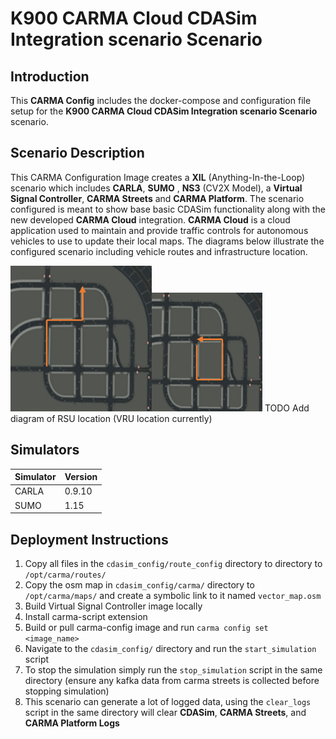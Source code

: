 # K900 CARMA Cloud CDASim Integration scenario Scenario

## Introduction

This **CARMA Config** includes the docker-compose and configuration file setup for the **K900 CARMA Cloud CDASim Integration scenario Scenario** scenario.

## Scenario Description

This CARMA Configuration Image creates a **XIL** (Anything-In-the-Loop) scenario which includes **CARLA**, **SUMO** , **NS3** (CV2X Model), a **Virtual Signal Controller**, **CARMA Streets** and **CARMA Platform**. The scenario configured is meant to show base basic CDASim functionality along with the new developed **CARMA Cloud** integration. **CARMA Cloud** is a cloud application used to maintain and provide traffic controls for autonomous vehicles to use to update their local maps. The diagrams below illustrate the configured scenario including vehicle routes and infrastructure location.

![Alt text](docs/carma_1_route.png)![Alt text](docs/carma_2_route.png)
TODO Add diagram of RSU location (VRU location currently)
## Simulators

| Simulator      | Version |
| ----------- | ----------- |
| CARLA      | 0.9.10       |
| SUMO      | 1.15       |

## Deployment Instructions

1) Copy all files in the `cdasim_config/route_config` directory to  directory to `/opt/carma/routes/`
2) Copy the osm map in `cdasim_config/carma/` directory to `/opt/carma/maps/` and create a symbolic link to it named `vector_map.osm`
3) Build Virtual Signal Controller image locally
4) Install carma-script extension
5) Build or pull carma-config image and run `carma config set <image_name>`
6) Navigate to the `cdasim_config/` directory and run the `start_simulation` script
7) To stop the simulation simply run the `stop_simulation` script in the same directory (ensure any kafka data from carma streets is collected before stopping simulation)
8) This scenario can generate a lot of logged data, using the `clear_logs` script in the same directory will clear **CDASim**, **CARMA Streets**, and **CARMA Platform Logs**

